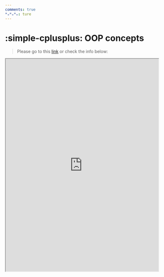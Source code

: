 ```yaml
---
comments: true
ᴴₒᴴₒᴴₒ: ture
---
```


# **:simple-cplusplus: OOP concepts**

> Please go to this [link](../../3_C%2B%2B/C%2B%2BOLD/concepts.md) or check the info below:

<iframe width="100%" height="700" src="https://yuantianle.github.io/3_C%2B%2B/C%2B%2BOLD/concepts.md"></iframe>
